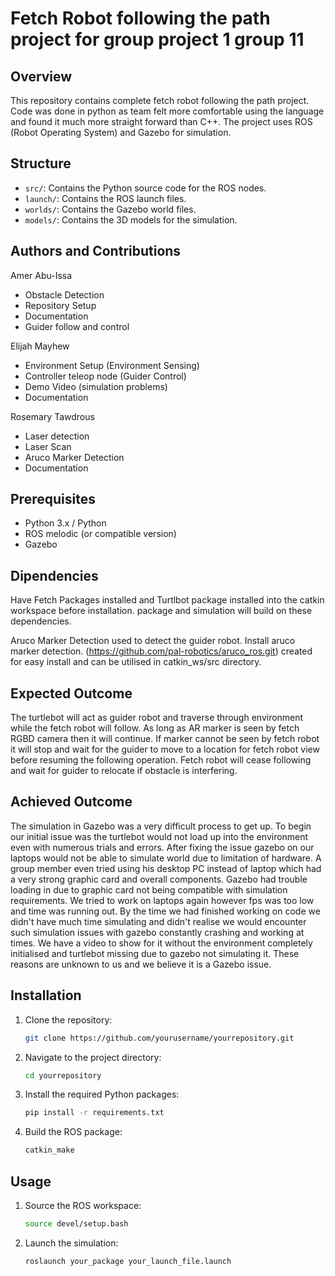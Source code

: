 
# Fetch Robot following the path project for group project 1 group 11

## Overview

This repository contains complete fetch robot following the path project. Code was done in python as team felt more comfortable using the language and found it much more straight forward than C++. The project uses ROS (Robot Operating System) and Gazebo for simulation.

## Structure

- `src/`: Contains the Python source code for the ROS nodes.
- `launch/`: Contains the ROS launch files.
- `worlds/`: Contains the Gazebo world files.
- `models/`: Contains the 3D models for the simulation.

## Authors and Contributions 

Amer Abu-Issa
  - Obstacle Detection
  - Repository Setup
  - Documentation
  - Guider follow and control

Elijah Mayhew
   - Environment Setup (Environment Sensing)
   - Controller teleop node (Guider Control)
   - Demo Video (simulation problems)
   - Documentation

Rosemary Tawdrous
  - Laser detection 
  - Laser Scan
  - Aruco Marker Detection
  - Documentation

## Prerequisites

- Python 3.x / Python
- ROS melodic (or compatible version)
- Gazebo


## Dipendencies 

Have Fetch Packages installed and Turtlbot package installed into the catkin workspace before installation. package and simulation will build on these dependencies.

Aruco Marker Detection used to detect the guider robot. Install  aruco marker detection. (https://github.com/pal-robotics/aruco_ros.git) created for easy install and can be utilised in catkin_ws/src directory.

## Expected Outcome

The turtlebot will act as guider robot and traverse through environment while the fetch robot will follow. As long as AR marker is seen by fetch RGBD camera then it will continue. If marker cannot be seen by fetch robot it will stop and wait for the guider to move to a location for fetch robot view before resuming the following operation. Fetch robot will cease following and wait for guider to relocate if obstacle is interfering. 

## Achieved Outcome

The simulation in Gazebo was a very difficult process to get up. To begin our initial issue was the turtlebot would not load up into the environment even with numerous trials and errors. After fixing the issue gazebo on our laptops would not be able to simulate world due to limitation of hardware. A group member even tried using his desktop PC instead of laptop which had a very strong graphic card and overall components. Gazebo had trouble loading in due to graphic card not being compatible with simulation requirements. We tried to work on laptops again however fps was too low and time was running out. By the time we had finished working on code we didn't have much time simulating and didn't realise we would encounter such simulation issues with gazebo constantly crashing and working at times. We have  a video to show for it without the environment completely initialised and turtlebot missing due to gazebo not simulating it. These reasons are unknown to us and we believe it is a Gazebo issue.


## Installation 


1. Clone the repository:

    ```bash
    git clone https://github.com/yourusername/yourrepository.git
    ```

2. Navigate to the project directory:

    ```bash
    cd yourrepository
    ```

3. Install the required Python packages:

    ```bash
    pip install -r requirements.txt
    ```

4. Build the ROS package:

    ```bash
    catkin_make
    ```

## Usage

1. Source the ROS workspace:

    ```bash
    source devel/setup.bash
    ```

2. Launch the simulation:

    ```bash
    roslaunch your_package your_launch_file.launch
    ```